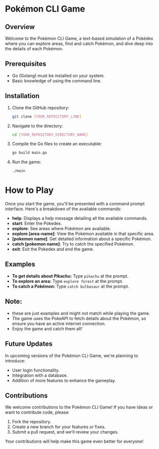 # Pokémon CLI Game

## Overview
Welcome to the Pokémon CLI Game, a text-based simulation of a Pokédex where you can explore areas, find and catch Pokémon, and dive deep into the details of each Pokémon.

## Prerequisites
- Go (Golang) must be installed on your system.
- Basic knowledge of using the command line.

## Installation

1. Clone the GitHub repository:
   ```bash
   git clone [YOUR_REPOSITORY_LINK]
   ```
2. Navigate to the directory:
   ```bash
   cd [YOUR_REPOSITORY_DIRECTORY_NAME]
   ```
3. Compile the Go files to create an executable:
   ```bash
   go build main.go
   ```
4. Run the game:
   ```bash
   ./main
   ```

# How to Play

Once you start the game, you'll be presented with a command prompt interface. Here's a breakdown of the available commands:

- **help**: Displays a help message detailing all the available commands.
- **start**: Enter the Pokedex.
- **explore**: See areas where Pokémon are available.
- **explore [area-name]**: View the Pokémon available in that specific area.
- **[pokemon name]**: Get detailed information about a specific Pokémon.
- **catch [pokemon name]**: Try to catch the specified Pokémon.
- **exit**: Exit the Pokedex and end the game.

## Examples

- **To get details about Pikachu:** Type `pikachu` at the prompt.
- **To explore an area:** Type `explore forest` at the prompt.
- **To catch a Pokémon:** Type `catch bulbasaur` at the prompt.

## Note: 
- these are just examples and might not match while playing the game.
- The game uses the PokeAPI to fetch details about the Pokémon, so ensure you have an active internet connection.
- Enjoy the game and catch them all!`

## Future Updates

In upcoming versions of the Pokémon CLI Game, we're planning to introduce:

- User login functionality.
- Integration with a database.
- Addition of more features to enhance the gameplay.

## Contributions

We welcome contributions to the Pokémon CLI Game! If you have ideas or want to contribute code, please:

1. Fork the repository.
2. Create a new branch for your features or fixes.
3. Submit a pull request, and we'll review your changes.

Your contributions will help make this game even better for everyone!











